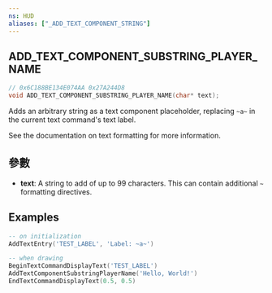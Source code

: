 ```yaml
---
ns: HUD
aliases: ["_ADD_TEXT_COMPONENT_STRING"]
---
```

## ADD_TEXT_COMPONENT_SUBSTRING_PLAYER_NAME

```c
// 0x6C188BE134E074AA 0x27A244D8
void ADD_TEXT_COMPONENT_SUBSTRING_PLAYER_NAME(char* text);
```

Adds an arbitrary string as a text component placeholder, replacing `~a~` in the current text command's text label.

See the documentation on text formatting for more information.

## 參數
* **text**: A string to add of up to 99 characters. This can contain additional `~` formatting directives.

## Examples
```lua
-- on initialization
AddTextEntry('TEST_LABEL', 'Label: ~a~')

-- when drawing
BeginTextCommandDisplayText('TEST_LABEL')
AddTextComponentSubstringPlayerName('Hello, World!')
EndTextCommandDisplayText(0.5, 0.5)
```
